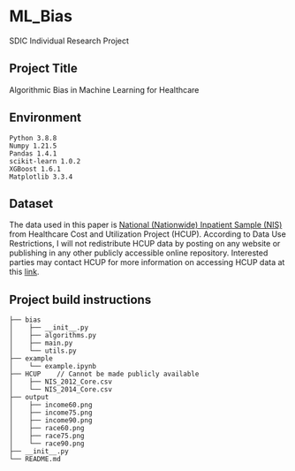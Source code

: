 # ML_Bias

SDIC Individual Research Project 


## Project Title

Algorithmic Bias in Machine Learning for Healthcare


## Environment

```
Python 3.8.8
Numpy 1.21.5
Pandas 1.4.1
scikit-learn 1.0.2
XGBoost 1.6.1
Matplotlib 3.3.4
```


## Dataset

The data used in this paper is [National (Nationwide) Inpatient Sample (NIS)](https://www.hcup-us.ahrq.gov/nisoverview.jsp) from Healthcare Cost and Utilization Project  (HCUP). According to Data Use Restrictions, I will not redistribute HCUP data by posting on any website or publishing in any other publicly accessible online repository. Interested parties may contact HCUP for more information on accessing HCUP data at this 
[link](https://www.hcup-us.ahrq.gov/).


## Project build instructions

```
├── bias
│    ├── __init__.py   
│    ├── algorithms.py                        
│    ├── main.py                
│    └── utils.py       
├── example                    
│    └── example.ipynb
├── HCUP    // Cannot be made publicly available
│    ├── NIS_2012_Core.csv
│    └── NIS_2014_Core.csv                            
├── output
│    ├── income60.png
│    ├── income75.png
│    ├── income90.png
│    ├── race60.png
│    ├── race75.png
│    └── race90.png
├── __init__.py
└── README.md
```